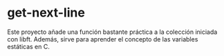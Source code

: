 # get-next-line

Este proyecto añade una función bastante práctica a la colección iniciada con libft. Además, sirve para aprender el concepto de las variables estáticas en C.
